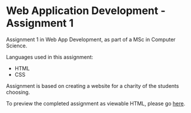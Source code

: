 # Web Application Development - Assignment 1

Assignment 1 in Web App Development, as part of a MSc in Computer Science.

Languages used in this assignment:
* HTML 
* CSS

Assignment is based on creating a website for a charity of the students choosing.

To preview the completed assignment as viewable HTML, please go [here](http://htmlpreview.github.io/?https://github.com/robertyoung2/web-app-development/blob/master/index.html).
